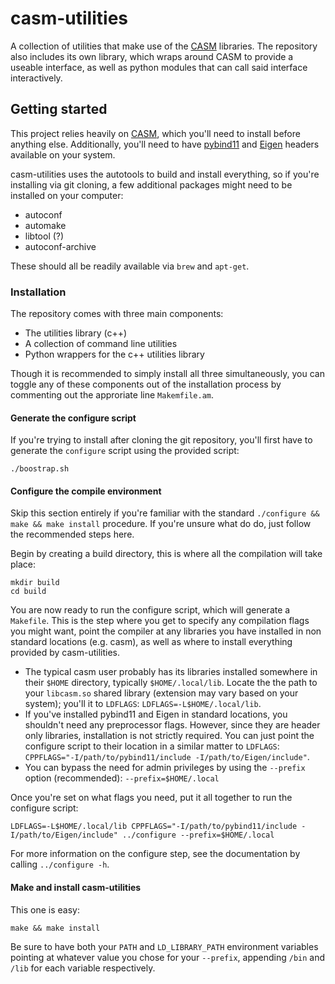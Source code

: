 # casm-utilities
A collection of utilities that make use of the [CASM](https://github.com/prisms-center/CASMcode) libraries. The repository also includes its own library, which wraps around CASM to provide a useable interface, as well as python modules that can call said interface interactively.

## Getting started
This project relies heavily on [CASM](https://github.com/prisms-center/CASMcode), which you'll need to install before anything else. Additionally, you'll need to have [pybind11](https://github.com/pybind/pybind11) and [Eigen](http://eigen.tuxfamily.org/index.php?title=Main_Page) headers available on your system.

casm-utilities uses the autotools to build and install everything, so if you're installing via git cloning, a few additional packages might need to be installed on your computer:

* autoconf
* automake
* libtool (?)
* autoconf-archive

These should all be readily available via ```brew``` and ```apt-get```.

### Installation
The repository comes with three main components:

* The utilities library (c++)
* A collection of command line utilities
* Python wrappers for the c++ utilities library

Though it is recommended to simply install all three simultaneously, you can toggle any of these components out of the installation process by commenting out the approriate line ```Makemfile.am```.

#### Generate the configure script
If you're trying to install after cloning the git repository, you'll first have to generate the ```configure``` script using the provided script:
```
./boostrap.sh
```

#### Configure the compile environment
Skip this section entirely if you're familiar with the standard ```./configure && make && make install``` procedure. If you're unsure what do do, just follow the recommended steps here.

Begin by creating a build directory, this is where all the compilation will take place:
```
mkdir build
cd build
```

You are now ready to run the configure script, which will generate a ```Makefile```. This is the step where you get to specify any compilation flags you might want, point the compiler at any libraries you have installed in non standard locations (e.g. casm), as well as where to install everything provided by casm-utilities.

* The typical casm user probably has its libraries installed somewhere in their ```$HOME``` directory, typically ```$HOME/.local/lib```. Locate the the path to your ```libcasm.so``` shared library (extension may vary based on your system); you'll it to ```LDFLAGS```: ```LDFLAGS=-L$HOME/.local/lib```.
* If you've installed pybind11 and Eigen in standard locations, you shouldn't need any preprocessor flags. However, since they are header only libraries, installation is not strictly required. You can just point the configure script to their location in a similar matter to ```LDFLAGS```: ```CPPFLAGS="-I/path/to/pybind11/include -I/path/to/Eigen/include"```.
* You can bypass the need for admin privileges by using the ```--prefix``` option (recommended): ```--prefix=$HOME/.local```

Once you're set on what flags you need, put it all together to run the configure script:
```
LDFLAGS=-L$HOME/.local/lib CPPFLAGS="-I/path/to/pybind11/include -I/path/to/Eigen/include" ../configure --prefix=$HOME/.local
```

For more information on the configure step, see the documentation by calling ```../configure -h```.

#### Make and install casm-utilities
This one is easy:
```
make && make install
```

Be sure to have both your ```PATH``` and ```LD_LIBRARY_PATH``` environment variables pointing at whatever value you chose for your ```--prefix```, appending ```/bin``` and ```/lib``` for each variable respectively.
